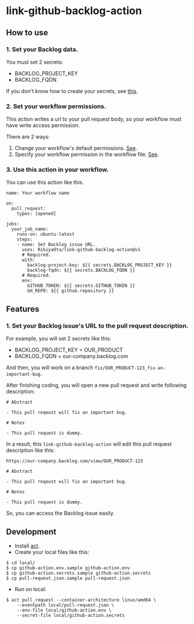 # link-github-backlog-action

## How to use

### 1. Set your Backlog data.

You must set 2 secrets:

- BACKLOG_PROJECT_KEY
- BACKLOG_FQDN

If you don't know how to create your secrets, see [this](https://docs.github.com/en/actions/security-guides/encrypted-secrets#creating-encrypted-secrets-for-an-environment).

### 2. Set your workflow permissions.

This action writes a url to your pull request body, so your workflow must have write access permission.

There are 2 ways:


1. Change your workflow's default permissions. [See](https://docs.github.com/en/repositories/managing-your-repositorys-settings-and-features/enabling-features-for-your-repository/managing-github-actions-settings-for-a-repository#setting-the-permissions-of-the-github_token-for-your-repository).
2. Specify your workflow permission in the workflow file. [See](https://docs.github.com/en/actions/security-guides/automatic-token-authentication#modifying-the-permissions-for-the-github_token).


### 3. Use this action in your workflow.

You can use this action like this.

```
name: Your workflow name

on:
  pull_request:
    types: [opened]

jobs:
  your_job_name:
    runs-on: ubuntu-latest
    steps:
    - name: Set Backlog issue URL.
      uses: RikiyaOta/link-github-backlog-action@v1
      # Required.
      with:
        backlog-project-key: ${{ secrets.BACKLOG_PROJECT_KEY }}
        backlog-fqdn: ${{ secrets.BACKLOG_FQDN }}
      # Required.
      env:
        GITHUB_TOKEN: ${{ secrets.GITHUB_TOKEN }}
        GH_REPO: ${{ github.repository }}
```


## Features


### 1. Set your Backlog issue's URL to the pull request description.

For example, you will set 2 secrets like this:


- BACKLOG_PROJECT_KEY = OUR_PRODUCT
- BACKLOG_FQDN = our-company.backlog.com


And then, you will work on a branch `fix/OUR_PRODUCT-123_fix-an-important-bug`.

After finishing coding, you will open a new pull request and write following description:

```
# Abstract

- This pull reqeust will fix an important bug.

# Notes

- This pull request is dummy.
```

In a result, this `link-github-backlog-action` will edit this pull request description like this:

```
https://our-company.backlog.com/view/OUR_PRODUCT-123

# Abstract

- This pull reqeust will fix an important bug.

# Notes

- This pull request is dummy.
```

So, you can access the Backlog issue easily.

## Development

- Install [act](https://github.com/nektos/act).
- Create your local files like this:

```
$ cd local/
$ cp github-action.env.sample github-action.env
$ cp github-action.secrets.sample github-action.secrets
$ cp pull-request.json.sample pull-request.json
```

- Run on local:

```
$ act pull_request --container-architecture linux/amd64 \
    --eventpath local/pull-request.json \
    --env-file local/github-action.env \
    --secret-file local/github-action.secrets
```
